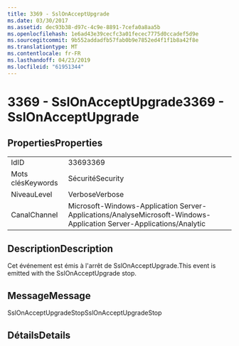 ```yaml
---
title: 3369 - SslOnAcceptUpgrade
ms.date: 03/30/2017
ms.assetid: dec93b38-d97c-4c9e-8891-7cefa0a8aa5b
ms.openlocfilehash: 1e6ad43e39cecfc3a01fecec7775d0ccadef5d9e
ms.sourcegitcommit: 9b552addadfb57fab0b9e7852ed4f1f1b8a42f8e
ms.translationtype: MT
ms.contentlocale: fr-FR
ms.lasthandoff: 04/23/2019
ms.locfileid: "61951344"
---
```

# <a name="3369---sslonacceptupgrade"></a><span data-ttu-id="544ca-102">3369 - SslOnAcceptUpgrade</span><span class="sxs-lookup"><span data-stu-id="544ca-102">3369 - SslOnAcceptUpgrade</span></span>
## <a name="properties"></a><span data-ttu-id="544ca-103">Properties</span><span class="sxs-lookup"><span data-stu-id="544ca-103">Properties</span></span>  
  
|||  
|-|-|  
|<span data-ttu-id="544ca-104">Id</span><span class="sxs-lookup"><span data-stu-id="544ca-104">ID</span></span>|<span data-ttu-id="544ca-105">3369</span><span class="sxs-lookup"><span data-stu-id="544ca-105">3369</span></span>|  
|<span data-ttu-id="544ca-106">Mots clés</span><span class="sxs-lookup"><span data-stu-id="544ca-106">Keywords</span></span>|<span data-ttu-id="544ca-107">Sécurité</span><span class="sxs-lookup"><span data-stu-id="544ca-107">Security</span></span>|  
|<span data-ttu-id="544ca-108">Niveau</span><span class="sxs-lookup"><span data-stu-id="544ca-108">Level</span></span>|<span data-ttu-id="544ca-109">Verbose</span><span class="sxs-lookup"><span data-stu-id="544ca-109">Verbose</span></span>|  
|<span data-ttu-id="544ca-110">Canal</span><span class="sxs-lookup"><span data-stu-id="544ca-110">Channel</span></span>|<span data-ttu-id="544ca-111">Microsoft-Windows-Application Server-Applications/Analyse</span><span class="sxs-lookup"><span data-stu-id="544ca-111">Microsoft-Windows-Application Server-Applications/Analytic</span></span>|  
  
## <a name="description"></a><span data-ttu-id="544ca-112">Description</span><span class="sxs-lookup"><span data-stu-id="544ca-112">Description</span></span>  
 <span data-ttu-id="544ca-113">Cet événement est émis à l'arrêt de SslOnAcceptUpgrade.</span><span class="sxs-lookup"><span data-stu-id="544ca-113">This event is emitted with the SslOnAcceptUpgrade stop.</span></span>  
  
## <a name="message"></a><span data-ttu-id="544ca-114">Message</span><span class="sxs-lookup"><span data-stu-id="544ca-114">Message</span></span>  
 <span data-ttu-id="544ca-115">SslOnAcceptUpgradeStop</span><span class="sxs-lookup"><span data-stu-id="544ca-115">SslOnAcceptUpgradeStop</span></span>  
  
## <a name="details"></a><span data-ttu-id="544ca-116">Détails</span><span class="sxs-lookup"><span data-stu-id="544ca-116">Details</span></span>
